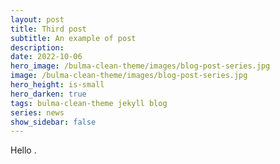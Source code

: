 ```yaml
---
layout: post
title: Third post
subtitle: An example of post
description:
date: 2022-10-06
hero_image: /bulma-clean-theme/images/blog-post-series.jpg
image: /bulma-clean-theme/images/blog-post-series.jpg
hero_height: is-small
hero_darken: true
tags: bulma-clean-theme jekyll blog
series: news
show_sidebar: false
---
```


Hello .
